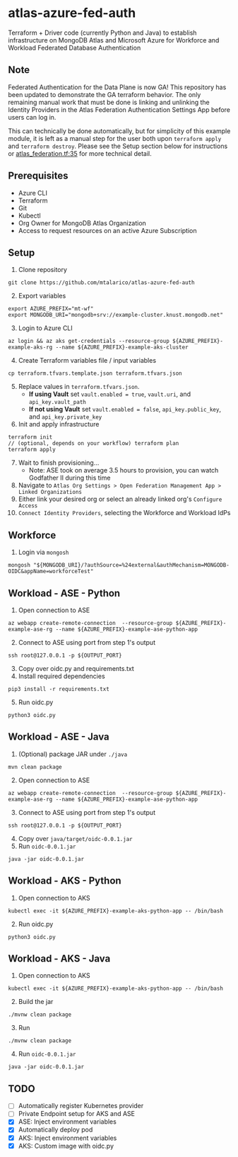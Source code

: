 # atlas-azure-fed-auth
Terraform + Driver code (currently Python and Java) to establish infrastructure on MongoDB Atlas and Microsoft Azure for Workforce and Workload Federated Database Authentication

## Note
Federated Authentication for the Data Plane is now GA! This repository has been updated to demonstrate the GA terraform behavior. The only remaining manual work that must be done
is linking and unlinking the Identity Providers in the Atlas Federation Authentication Settings App before users can log in.

This can technically be done automatically, but for simplicity of this example module, it is left as a manual step for the user both upon `terraform apply` and `terraform destroy`.
Please see the Setup section below for instructions or [atlas_federation.tf:35](https://github.com/mtalarico/atlas-azure-fed-auth/blob/29c00b45d9563221236974eaee7f28119c6cdc11/terraform/atlas_federation.tf#L35) for more technical detail.


## Prerequisites
- Azure CLI
- Terraform
- Git
- Kubectl
- Org Owner for MongoDB Atlas Organization
- Access to request resources on an active Azure Subscription

## Setup
1. Clone repository
```
git clone https://github.com/mtalarico/atlas-azure-fed-auth
```
2. Export variables
```
export AZURE_PREFIX="mt-wf"
export MONGODB_URI="mongodb+srv://example-cluster.knust.mongodb.net"
```
3. Login to Azure CLI
```
az login && az aks get-credentials --resource-group ${AZURE_PREFIX}-example-aks-rg --name ${AZURE_PREFIX}-example-aks-cluster
```
4. Create Terraform variables file / input variables
```
cp terraform.tfvars.template.json terraform.tfvars.json
```
5. Replace values in `terraform.tfvars.json`.
    - **If using Vault** set `vault.enabled = true`, `vault.uri`, and `api_key.vault_path`
    - **If not using Vault** set `vault.enabled = false`, `api_key.public_key`, and `api_key.private_key`
6. Init and apply infrastructure
```
terraform init
// (optional, depends on your workflow) terraform plan
terraform apply
```
7. Wait to finish provisioning…
    - Note: ASE took on average 3.5 hours to provision, you can watch Godfather II during this time
8. Navigate to `Atlas Org Settings > Open Federation Management App > Linked Organizations`
9. Either link your desired org or select an already linked org's `Configure Access`
10. `Connect Identity Providers`, selecting the Workforce and Workload IdPs


## Workforce
1. Login via `mongosh`
```
mongosh "${MONGODB_URI}/?authSource=%24external&authMechanism=MONGODB-OIDC&appName=workforceTest"
```


## Workload - ASE - Python
1. Open connection to ASE
```
az webapp create-remote-connection  --resource-group ${AZURE_PREFIX}-example-ase-rg --name ${AZURE_PREFIX}-example-ase-python-app
```
2. Connect to ASE using port from step 1's output
```
ssh root@127.0.0.1 -p ${OUTPUT_PORT}
```
3. Copy over oidc.py and requirements.txt
4. Install required dependencies
```
pip3 install -r requirements.txt
```
5. Run oidc.py
```
python3 oidc.py
```

## Workload - ASE - Java
1. (Optional) package JAR under `./java`
```
mvn clean package
```
2. Open connection to ASE
```
az webapp create-remote-connection  --resource-group ${AZURE_PREFIX}-example-ase-rg --name ${AZURE_PREFIX}-example-ase-python-app
```
3. Connect to ASE using port from step 1's output
```
ssh root@127.0.0.1 -p ${OUTPUT_PORT}
```
4. Copy over `java/target/oidc-0.0.1.jar`
5. Run `oidc-0.0.1.jar`
```
java -jar oidc-0.0.1.jar
```


## Workload - AKS - Python
1. Open connection to AKS
```
kubectl exec -it ${AZURE_PREFIX}-example-aks-python-app -- /bin/bash
```
2. Run oidc.py
```
python3 oidc.py
```

## Workload - AKS - Java
1. Open connection to AKS
```
kubectl exec -it ${AZURE_PREFIX}-example-aks-python-app -- /bin/bash
```
2. Build the jar
```
./mvnw clean package
```
3. Run
```
./mvnw clean package
```
4. Run `oidc-0.0.1.jar`
```
java -jar oidc-0.0.1.jar
```

## TODO
- [ ] Automatically register Kubernetes provider
- [ ] Private Endpoint setup for AKS and ASE
- [x] ASE: Inject environment variables
- [x] Automatically deploy pod
- [x] AKS: Inject environment variables
- [x] AKS: Custom image with oidc.py
